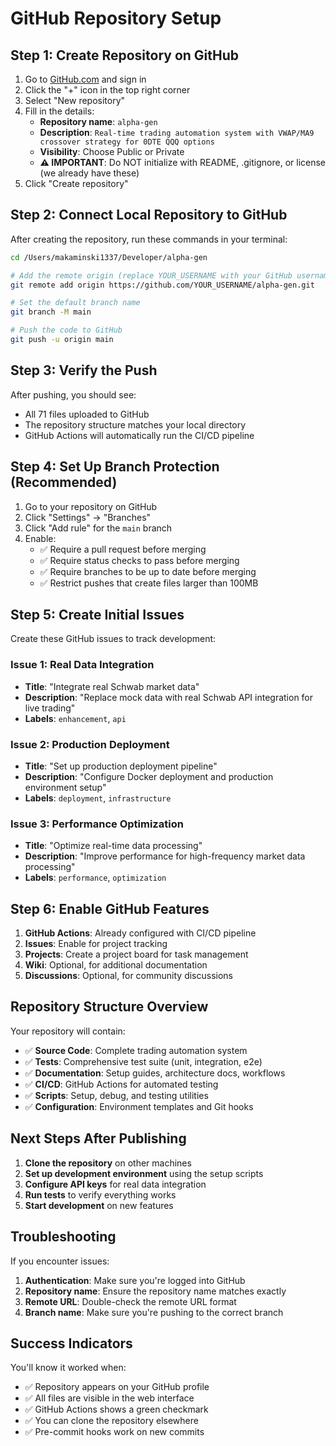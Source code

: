 # GitHub Repository Setup

## Step 1: Create Repository on GitHub

1. Go to [GitHub.com](https://github.com) and sign in
2. Click the "+" icon in the top right corner
3. Select "New repository"
4. Fill in the details:
   - **Repository name**: `alpha-gen`
   - **Description**: `Real-time trading automation system with VWAP/MA9 crossover strategy for 0DTE QQQ options`
   - **Visibility**: Choose Public or Private
   - **⚠️ IMPORTANT**: Do NOT initialize with README, .gitignore, or license (we already have these)
5. Click "Create repository"

## Step 2: Connect Local Repository to GitHub

After creating the repository, run these commands in your terminal:

```bash
cd /Users/makaminski1337/Developer/alpha-gen

# Add the remote origin (replace YOUR_USERNAME with your GitHub username)
git remote add origin https://github.com/YOUR_USERNAME/alpha-gen.git

# Set the default branch name
git branch -M main

# Push the code to GitHub
git push -u origin main
```

## Step 3: Verify the Push

After pushing, you should see:
- All 71 files uploaded to GitHub
- The repository structure matches your local directory
- GitHub Actions will automatically run the CI/CD pipeline

## Step 4: Set Up Branch Protection (Recommended)

1. Go to your repository on GitHub
2. Click "Settings" → "Branches"
3. Click "Add rule" for the `main` branch
4. Enable:
   - ✅ Require a pull request before merging
   - ✅ Require status checks to pass before merging
   - ✅ Require branches to be up to date before merging
   - ✅ Restrict pushes that create files larger than 100MB

## Step 5: Create Initial Issues

Create these GitHub issues to track development:

### Issue 1: Real Data Integration
- **Title**: "Integrate real Schwab market data"
- **Description**: "Replace mock data with real Schwab API integration for live trading"
- **Labels**: `enhancement`, `api`

### Issue 2: Production Deployment
- **Title**: "Set up production deployment pipeline"
- **Description**: "Configure Docker deployment and production environment setup"
- **Labels**: `deployment`, `infrastructure`

### Issue 3: Performance Optimization
- **Title**: "Optimize real-time data processing"
- **Description**: "Improve performance for high-frequency market data processing"
- **Labels**: `performance`, `optimization`

## Step 6: Enable GitHub Features

1. **GitHub Actions**: Already configured with CI/CD pipeline
2. **Issues**: Enable for project tracking
3. **Projects**: Create a project board for task management
4. **Wiki**: Optional, for additional documentation
5. **Discussions**: Optional, for community discussions

## Repository Structure Overview

Your repository will contain:
- ✅ **Source Code**: Complete trading automation system
- ✅ **Tests**: Comprehensive test suite (unit, integration, e2e)
- ✅ **Documentation**: Setup guides, architecture docs, workflows
- ✅ **CI/CD**: GitHub Actions for automated testing
- ✅ **Scripts**: Setup, debug, and testing utilities
- ✅ **Configuration**: Environment templates and Git hooks

## Next Steps After Publishing

1. **Clone the repository** on other machines
2. **Set up development environment** using the setup scripts
3. **Configure API keys** for real data integration
4. **Run tests** to verify everything works
5. **Start development** on new features

## Troubleshooting

If you encounter issues:

1. **Authentication**: Make sure you're logged into GitHub
2. **Repository name**: Ensure the repository name matches exactly
3. **Remote URL**: Double-check the remote URL format
4. **Branch name**: Make sure you're pushing to the correct branch

## Success Indicators

You'll know it worked when:
- ✅ Repository appears on your GitHub profile
- ✅ All files are visible in the web interface
- ✅ GitHub Actions shows a green checkmark
- ✅ You can clone the repository elsewhere
- ✅ Pre-commit hooks work on new commits
